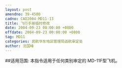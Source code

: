 ```yaml
---
layout: post
amendno: 39-4580
cadno: CAD2004-MD11-13
title: 飞行手册临时修改
date: 2004-09-23 00:00:00 +0800
effdate: 2004-09-23 00:00:00 +0800
tag: MD11
categories: 民航华东地区管理局适航审定处
author: 沈国峰
---
```


##适用范围:
本指令适用于任何类别审定的 MD-11F型飞机。

